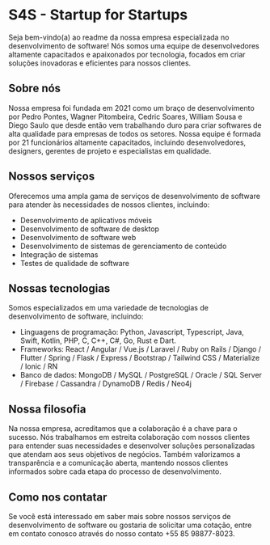 # S4S - Startup for Startups

Seja bem-vindo(a) ao readme da nossa empresa especializada no desenvolvimento de software! Nós somos uma equipe de desenvolvedores altamente capacitados e apaixonados por tecnologia, focados em criar soluções inovadoras e eficientes para nossos clientes.

## Sobre nós

Nossa empresa foi fundada em 2021 como um braço de desenvolvimento  por Pedro Pontes, Wagner Pitombeira, Cedric Soares, William Sousa e Diego Saulo que desde então vem trabalhando duro para criar softwares de alta qualidade para empresas de todos os setores. Nossa equipe é formada por 21 funcionários altamente capacitados, incluindo desenvolvedores, designers, gerentes de projeto e especialistas em qualidade.

## Nossos serviços

Oferecemos uma ampla gama de serviços de desenvolvimento de software para atender às necessidades de nossos clientes, incluindo:

- Desenvolvimento de aplicativos móveis
- Desenvolvimento de software de desktop
- Desenvolvimento de software web
- Desenvolvimento de sistemas de gerenciamento de conteúdo
- Integração de sistemas
- Testes de qualidade de software

## Nossas tecnologias

Somos especializados em uma variedade de tecnologias de desenvolvimento de software, incluindo:

- Linguagens de programação: Python, Javascript, Typescript, Java, Swift, Kotlin, PHP, C, C++, C#, Go, Rust e Dart.
- Frameworks: React / Angular / Vue.js / Laravel / Ruby on Rails / Django / Flutter / Spring / Flask / Express / Bootstrap / Tailwind CSS / Materialize / Ionic / RN
- Banco de dados: MongoDB / MySQL / PostgreSQL / Oracle / SQL Server / Firebase / Cassandra / DynamoDB / Redis / Neo4j

## Nossa filosofia

Na nossa empresa, acreditamos que a colaboração é a chave para o sucesso. Nós trabalhamos em estreita colaboração com nossos clientes para entender suas necessidades e desenvolver soluções personalizadas que atendam aos seus objetivos de negócios. Também valorizamos a transparência e a comunicação aberta, mantendo nossos clientes informados sobre cada etapa do processo de desenvolvimento.

## Como nos contatar

Se você está interessado em saber mais sobre nossos serviços de desenvolvimento de software ou gostaria de solicitar uma cotação, entre em contato conosco através do nosso contato +55 85 98877-8023. 
